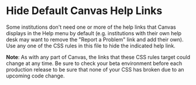 # Hide Default Canvas Help Links

Some institutions don't need one or more of the help links that Canvas displays in the Help menu by default (e.g. institutions with their own help desk may want to remove the "Report a Problem" link and add their own). Use any one of the CSS rules in this file to hide the indicated help link.

**Note**: As with any part of Canvas, the links that these CSS rules target could change at any time. Be sure to check your beta environment before each production release to be sure that none of your CSS has broken due to an upcoming code change.
